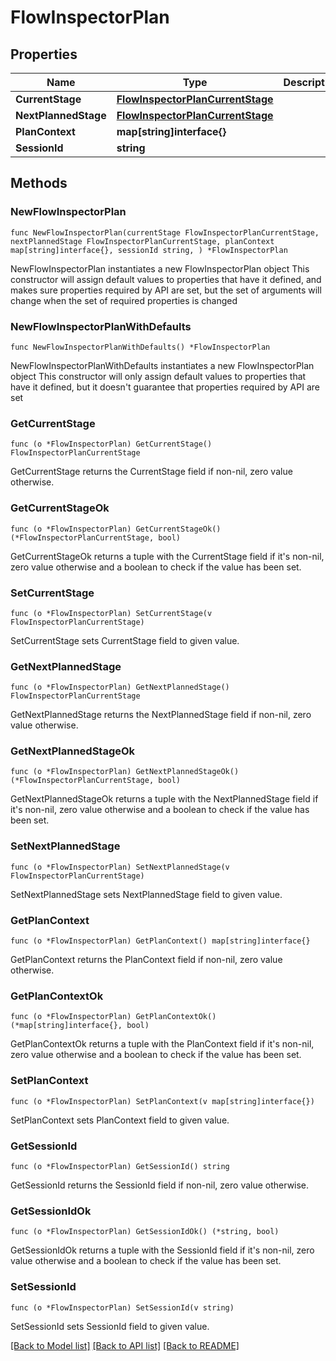 # FlowInspectorPlan

## Properties

Name | Type | Description | Notes
------------ | ------------- | ------------- | -------------
**CurrentStage** | [**FlowInspectorPlanCurrentStage**](FlowInspectorPlanCurrentStage.md) |  | 
**NextPlannedStage** | [**FlowInspectorPlanCurrentStage**](FlowInspectorPlanCurrentStage.md) |  | 
**PlanContext** | **map[string]interface{}** |  | [readonly] 
**SessionId** | **string** |  | [readonly] 

## Methods

### NewFlowInspectorPlan

`func NewFlowInspectorPlan(currentStage FlowInspectorPlanCurrentStage, nextPlannedStage FlowInspectorPlanCurrentStage, planContext map[string]interface{}, sessionId string, ) *FlowInspectorPlan`

NewFlowInspectorPlan instantiates a new FlowInspectorPlan object
This constructor will assign default values to properties that have it defined,
and makes sure properties required by API are set, but the set of arguments
will change when the set of required properties is changed

### NewFlowInspectorPlanWithDefaults

`func NewFlowInspectorPlanWithDefaults() *FlowInspectorPlan`

NewFlowInspectorPlanWithDefaults instantiates a new FlowInspectorPlan object
This constructor will only assign default values to properties that have it defined,
but it doesn't guarantee that properties required by API are set

### GetCurrentStage

`func (o *FlowInspectorPlan) GetCurrentStage() FlowInspectorPlanCurrentStage`

GetCurrentStage returns the CurrentStage field if non-nil, zero value otherwise.

### GetCurrentStageOk

`func (o *FlowInspectorPlan) GetCurrentStageOk() (*FlowInspectorPlanCurrentStage, bool)`

GetCurrentStageOk returns a tuple with the CurrentStage field if it's non-nil, zero value otherwise
and a boolean to check if the value has been set.

### SetCurrentStage

`func (o *FlowInspectorPlan) SetCurrentStage(v FlowInspectorPlanCurrentStage)`

SetCurrentStage sets CurrentStage field to given value.


### GetNextPlannedStage

`func (o *FlowInspectorPlan) GetNextPlannedStage() FlowInspectorPlanCurrentStage`

GetNextPlannedStage returns the NextPlannedStage field if non-nil, zero value otherwise.

### GetNextPlannedStageOk

`func (o *FlowInspectorPlan) GetNextPlannedStageOk() (*FlowInspectorPlanCurrentStage, bool)`

GetNextPlannedStageOk returns a tuple with the NextPlannedStage field if it's non-nil, zero value otherwise
and a boolean to check if the value has been set.

### SetNextPlannedStage

`func (o *FlowInspectorPlan) SetNextPlannedStage(v FlowInspectorPlanCurrentStage)`

SetNextPlannedStage sets NextPlannedStage field to given value.


### GetPlanContext

`func (o *FlowInspectorPlan) GetPlanContext() map[string]interface{}`

GetPlanContext returns the PlanContext field if non-nil, zero value otherwise.

### GetPlanContextOk

`func (o *FlowInspectorPlan) GetPlanContextOk() (*map[string]interface{}, bool)`

GetPlanContextOk returns a tuple with the PlanContext field if it's non-nil, zero value otherwise
and a boolean to check if the value has been set.

### SetPlanContext

`func (o *FlowInspectorPlan) SetPlanContext(v map[string]interface{})`

SetPlanContext sets PlanContext field to given value.


### GetSessionId

`func (o *FlowInspectorPlan) GetSessionId() string`

GetSessionId returns the SessionId field if non-nil, zero value otherwise.

### GetSessionIdOk

`func (o *FlowInspectorPlan) GetSessionIdOk() (*string, bool)`

GetSessionIdOk returns a tuple with the SessionId field if it's non-nil, zero value otherwise
and a boolean to check if the value has been set.

### SetSessionId

`func (o *FlowInspectorPlan) SetSessionId(v string)`

SetSessionId sets SessionId field to given value.



[[Back to Model list]](../README.md#documentation-for-models) [[Back to API list]](../README.md#documentation-for-api-endpoints) [[Back to README]](../README.md)


